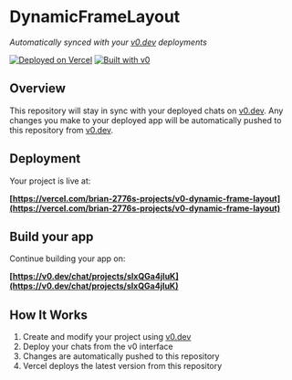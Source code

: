 # DynamicFrameLayout

*Automatically synced with your [v0.dev](https://v0.dev) deployments*

[![Deployed on Vercel](https://img.shields.io/badge/Deployed%20on-Vercel-black?style=for-the-badge&logo=vercel)](https://vercel.com/brian-2776s-projects/v0-dynamic-frame-layout)
[![Built with v0](https://img.shields.io/badge/Built%20with-v0.dev-black?style=for-the-badge)](https://v0.dev/chat/projects/slxQGa4jIuK)

## Overview

This repository will stay in sync with your deployed chats on [v0.dev](https://v0.dev).
Any changes you make to your deployed app will be automatically pushed to this repository from [v0.dev](https://v0.dev).

## Deployment

Your project is live at:

**[https://vercel.com/brian-2776s-projects/v0-dynamic-frame-layout](https://vercel.com/brian-2776s-projects/v0-dynamic-frame-layout)**

## Build your app

Continue building your app on:

**[https://v0.dev/chat/projects/slxQGa4jIuK](https://v0.dev/chat/projects/slxQGa4jIuK)**

## How It Works

1. Create and modify your project using [v0.dev](https://v0.dev)
2. Deploy your chats from the v0 interface
3. Changes are automatically pushed to this repository
4. Vercel deploys the latest version from this repository

